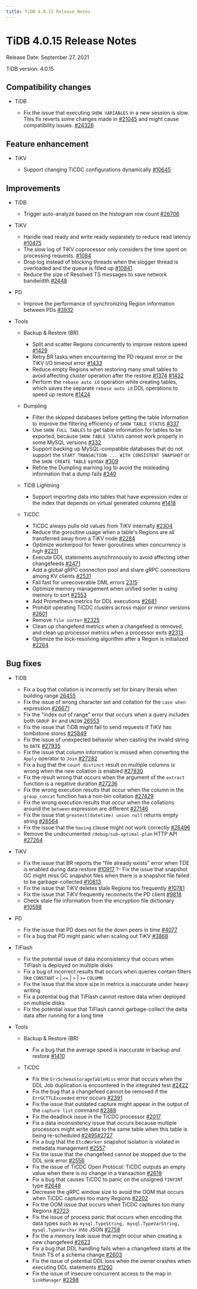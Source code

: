```yaml
---
title: TiDB 4.0.15 Release Notes
---
```


# TiDB 4.0.15 Release Notes

Release Date: September 27, 2021

TiDB version: 4.0.15

## Compatibility changes

+ TiDB

    - Fix the issue that executing `SHOW VARIABLES` in a new session is slow. This fix reverts some changes made in [#21045](https://github.com/pingcap/tidb/pull/21045) and might cause compatibility issues. [#24326](https://github.com/pingcap/tidb/issues/24326)

## Feature enhancement

+ TiKV

    - Support changing TiCDC configurations dynamically [#10645](https://github.com/tikv/tikv/issues/10645)

## Improvements

+ TiDB

    - Trigger auto-analyze based on the histogram row count [#26706](https://github.com/pingcap/tidb/pull/26706)

+ TiKV

    - Handle read ready and write ready separately to reduce read latency [#10475](https://github.com/tikv/tikv/issues/10475)
    - The slow log of TiKV coprocessor only considers the time spent on processing requests. [#1084](https://github.com/tikv/tikv/issues/10841)
    - Drop log instead of blocking threads when the slogger thread is overloaded and the queue is filled up [#10841](https://github.com/tikv/tikv/issues/10841)
    - Reduce the size of Resolved TS messages to save network bandwidth [#2448](https://github.com/pingcap/ticdc/issues/2448)

+ PD

    - Improve the performance of synchronizing Region information between PDs [#3932](https://github.com/tikv/pd/pull/3932)

+ Tools

    + Backup & Restore (BR)

        - Split and scatter Regions concurrently to improve restore speed [#1429](https://github.com/pingcap/br/pull/1429)
        - Retry BR tasks when encountering the PD request error or the TiKV I/O timeout error [#1433](https://github.com/pingcap/br/pull/1433)
        - Reduce empty Regions when restoring many small tables to avoid affecting cluster operation after the restore [#1374](https://github.com/pingcap/br/issues/1374) [#1432](https://github.com/pingcap/br/pull/1432)
        - Perform the `rebase auto id` operation while creating tables, which saves the separate `rebase auto id` DDL operations to speed up restore [#1424](https://github.com/pingcap/br/pull/1424)

    + Dumpling

        - Filter the skipped databases before getting the table information to improve the filtering efficiency of `SHOW TABLE STATUS` [#337](https://github.com/pingcap/dumpling/pull/337)
        - Use `SHOW FULL TABLES` to get table information for tables to be exported, because `SHOW TABLE STATUS` cannot work properly in some MySQL versions [#332](https://github.com/pingcap/dumpling/pull/332)
        - Support backing up MySQL-compatible databases that do not support the `START TRANSACTION ... WITH CONSISTENT SNAPSHOT` or the `SHOW CREATE TABLE` syntax [#309](https://github.com/pingcap/dumpling/issues/309)
        - Refine the Dumpling warning log to avoid the misleading information that a dump fails [#340](https://github.com/pingcap/dumpling/pull/340)

    + TiDB Lightning

        - Support importing data into tables that have expression index or the index that depends on virtual generated columns [#1418](https://github.com/pingcap/br/pull/1418)

    + TiCDC

        - TiCDC always pulls old values from TiKV internally [#2304](https://github.com/pingcap/ticdc/pull/2304)
        - Reduce the goroutine usage when a table's Regions are all transferred away from a TiKV node [#2284](https://github.com/pingcap/ticdc/issues/2284)
        - Optimize workerpool for fewer goroutines when concurrency is high [#2211](https://github.com/pingcap/ticdc/issues/2211)
        - Execute DDL statements asynchronously to avoid affecting other changefeeds [#2471](https://github.com/pingcap/ticdc/pull/2471)
        - Add a global gRPC connection pool and share gRPC connections among KV clients [#2531](https://github.com/pingcap/ticdc/pull/2531)
        - Fail fast for unrecoverable DML errors [2315](https://github.com/pingcap/ticdc/pull/2315)
        - Optimize memory management when unified sorter is using memory to sort [#2553](https://github.com/pingcap/ticdc/issues/2553)
        - Add Prometheus metrics for DDL executions [#2681](https://github.com/pingcap/ticdc/pull/2681)
        - Prohibit operating TiCDC clusters across major or minor versions [#2601](https://github.com/pingcap/ticdc/pull/2601)
        - Remove `file sorter` [#2325](https://github.com/pingcap/ticdc/pull/2325)
        - Clean up changefeed metrics when a changefeed is removed, and clean up processor metrics when a processor exits [#2313](https://github.com/pingcap/ticdc/pull/2313)
        - Optimize the lock-resolving algorithm after a Region is initialized [#2264](https://github.com/pingcap/ticdc/pull/2264)

## Bug fixes

+ TiDB

    - Fix a bug that collation is incorrectly set for binary literals when building range [26455](https://github.com/pingcap/tidb/pull/26455)
    - Fix the issue of wrong character set and collation for the `case when` expression [#26671](https://github.com/pingcap/tidb/pull/26671)
    - Fix the "index out of range" error that occurs when a query includes both `GROUP BY` and `UNION` [26553](https://github.com/pingcap/tidb/pull/26553)
    - Fix the issue that TiDB might fail to send requests if TiKV has tombstone stores [#25849](https://github.com/pingcap/tidb/pull/25849)
    - Fix the issue of unexpected behavior when casting the invalid string to `DATE` [#27935](https://github.com/pingcap/tidb/pull/27935)
    - Fix the issue that column information is missed when converting the `Apply` operator to `Join` [#27282](https://github.com/pingcap/tidb/pull/27282)
    - Fix a bug that the `count distinct` result on multiple columns is wrong when the new collation is enabled [#27830](https://github.com/pingcap/tidb/pull/27830)
    - Fix the result wrong that occurs when the argument of the `extract` function is a negative duration [#27236](https://github.com/pingcap/tidb/issues/27236)
    - Fix the wrong execution results that occur when the column in the `group_concat` function has a non-bin collation [#27429](https://github.com/pingcap/tidb/issues/27429)
    - Fix the wrong execution results that occur when the collations around the `between` expression are different [#27146](https://github.com/pingcap/tidb/issues/27146)
    - Fix the issue that `greatest(datetime) union null` returns empty string [#26564](https://github.com/pingcap/tidb/pull/26564)
    - Fix the issue that the `having` clause might not work correctly [#26496](https://github.com/pingcap/tidb/issues/26496)
    - Remove the undocumented `/debug/sub-optimal-plan` HTTP API [#27264](https://github.com/pingcap/tidb/pull/27264)

+ TiKV

    - Fix the issue that BR reports the "file already exists" error when TDE is enabled during data restore [#10917](https://github.com/tikv/tikv/pull/10917)
    ?- Fix the issue that snapshot GC might miss GC snapshot files when there is a snapshot file failed to be garbage-collected [#10813](https://github.com/tikv/tikv/issues/10813)
    - Fix the issue that TiKV deletes stale Regions too frequently [#10781](https://github.com/tikv/tikv/pull/10781)
    - Fix the issue that TiKV frequently reconnects the PD client [#9818](https://github.com/tikv/tikv/pull/9818)
    - Check stale file information from the encryption file dictionary [#10598](https://github.com/tikv/tikv/pull/10598)

+ PD

    - Fix the issue that PD does not fix the down peers in time [#4077](https://github.com/tikv/pd/issues/4077)
    - Fix a bug that PD might panic when scaling out TiKV [#3868](https://github.com/tikv/pd/issues/3868)

+ TiFlash

    - Fix the potential issue of data inconsistency that occurs when TiFlash is deployed on multiple disks
    - Fix a bug of incorrect results that occurs when queries contain filters like `CONSTANT` `<` | `<=` | `>` | `>=` `COLUMN`
    - Fix the issue that the store size in metrics is inaccurate under heavy writing
    - Fix a potential bug that TiFlash cannot restore data when deployed on multiple disks
    - Fix the potential issue that TiFlash cannot garbage-collect the delta data after running for a long time

+ Tools

    + Backup & Restore (BR)

        - Fix a bug that the average speed is inaccurate in backup and restore [#1410](https://github.com/pingcap/br/pull/1410)

    + TiCDC

        - Fix the `ErrSchemaStorageTableMiss` error that occurs when the DDL Job duplication is encountered in the integrated test [#2422](https://github.com/pingcap/ticdc/issues/2422)
        - Fix the bug that a changefeed cannot be removed if the `ErrGCTTLExceeded` error occurs [#2391](https://github.com/pingcap/ticdc/issues/2391)
        - Fix the issue that outdated capture might appear in the output of the `capture list` command [#2388](https://github.com/pingcap/ticdc/issues/2388)
        - Fix the deadlock issue in the TiCDC processor [#2017](https://github.com/pingcap/ticdc/pull/2017)
        - Fix a data inconsistency issue that occurs because multiple processors might write data to the same table when this table is being re-scheduled [#2495](https://github.com/pingcap/ticdc/pull/2495)[#2727](https://github.com/pingcap/ticdc/pull/2727)
        - Fix a bug that the `EtcdWorker` snapshot isolation is violated in metadata management [#2557](https://github.com/pingcap/ticdc/pull/2557)
        - Fix the issue that the changefeed cannot be stopped due to the DDL sink error [#2556](https://github.com/pingcap/ticdc/pull/2556)
        - Fix the issue of TiCDC Open Protocol: TiCDC outputs an empty value when there is no change in a transaction [#2619](https://github.com/pingcap/ticdc/pull/2619)
        - Fix a bug that causes TiCDC to panic on the unsigned `TINYINT` type [#2648](https://github.com/pingcap/ticdc/issues/2648)
        - Decrease the gRPC window size to avoid the OOM that occurs when TiCDC captures too many Regions [#2202](https://github.com/pingcap/ticdc/issues/2202)
        - Fix the OOM issue that occurs when TiCDC captures too many Regions [#2723](https://github.com/pingcap/ticdc/pull/2723)
        - Fix the issue of process panic that occurs when encoding the data types such as `mysql.TypeString, mysql.TypeVarString, mysql.TypeVarchar` into JSON [#2758](https://github.com/pingcap/ticdc/issues/2758)
        - Fix the a memory leak issue that might occur when creating a new changefeed [#2623](https://github.com/pingcap/ticdc/pull/2623)
        - Fix a bug that DDL handling fails when a changefeed starts at the finish TS of a schema change [#2603](https://github.com/pingcap/ticdc/issues/2603)
        - Fix the issue of potential DDL loss when the owner crashes when executing DDL statements [#1260](https://github.com/pingcap/ticdc/issues/1260)
        - Fix the issue of insecure concurrent access to the map in `SinkManager` [#2298](https://github.com/pingcap/ticdc/pull/2298)
